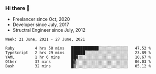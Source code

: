 ### Hi there 👋

- Freelancer since Oct, 2020
- Developer since July, 2017
- Structral Engineer since July, 2012

<!--START_SECTION:waka-->
```text
Week: 21 June, 2021 - 27 June, 2021

Ruby         4 hrs 58 mins   ████████████░░░░░░░░░░░░░   47.52 % 
TypeScript   2 hrs 29 mins   ██████░░░░░░░░░░░░░░░░░░░   23.89 % 
YAML         1 hr 6 mins     ██▓░░░░░░░░░░░░░░░░░░░░░░   10.67 % 
Other        37 mins         █▓░░░░░░░░░░░░░░░░░░░░░░░   06.03 % 
Bash         32 mins         █▒░░░░░░░░░░░░░░░░░░░░░░░   05.12 % 
```
<!--END_SECTION:waka-->
